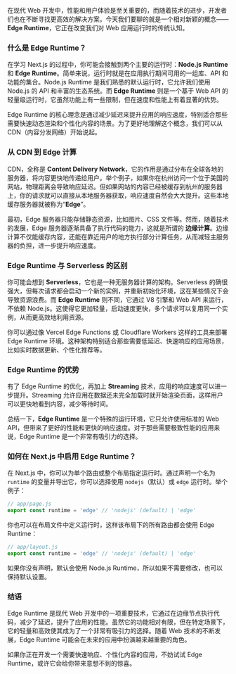 在现代 Web 开发中，性能和用户体验是至关重要的，而随着技术的进步，开发者们也在不断寻找更高效的解决方案。今天我们要聊的就是一个相对新颖的概念——**Edge Runtime**，它正在改变我们对 Web 应用运行时的传统认知。

### 什么是 Edge Runtime？

在学习 Next.js 的过程中，你可能会接触到两个主要的运行时：**Node.js Runtime** 和 **Edge Runtime**。简单来说，运行时就是在应用执行期间可用的一组库、API 和功能的集合。Node.js Runtime 是我们熟悉的默认运行时，它允许我们使用 Node.js 的 API 和丰富的生态系统。而 **Edge Runtime** 则是一个基于 Web API 的轻量级运行时，它虽然功能上有一些限制，但在速度和性能上有着显著的优势。

Edge Runtime 的核心理念是通过减少延迟来提升应用的响应速度，特别适合那些需要快速动态渲染和个性化内容的场景。为了更好地理解这个概念，我们可以从 CDN（内容分发网络）开始说起。

### 从 CDN 到 Edge 计算

CDN，全称是 **Content Delivery Network**，它的作用是通过分布在全球各地的服务器，将内容更快地传递给用户。举个例子，如果你在杭州访问一个位于美国的网站，物理距离会导致响应延迟。但如果网站的内容已经被缓存到杭州的服务器上，你的请求就可以直接从本地服务器获取，响应速度自然会大大提升。这些本地缓存服务器就被称为“**Edge**”。

最初，Edge 服务器只能存储静态资源，比如图片、CSS 文件等。然而，随着技术的发展，Edge 服务器逐渐具备了执行代码的能力，这就是所谓的 **边缘计算**。边缘计算不仅能缓存内容，还能在靠近用户的地方执行部分计算任务，从而减轻主服务器的负担，进一步提升响应速度。

### Edge Runtime 与 Serverless 的区别

你可能会想到 **Serverless**，它也是一种无服务器计算的架构。Serverless 的确很强大，但每次请求都会启动一个新的实例，并重新初始化环境，这在某些情况下会导致资源浪费。而 **Edge Runtime** 则不同，它通过 V8 引擎和 Web API 来运行，不依赖 Node.js。这使得它更加轻量，启动速度更快，多个请求可以复用同一个实例，从而更高效地利用资源。

你可以通过像 Vercel Edge Functions 或 Cloudflare Workers 这样的工具来部署 Edge Runtime 环境。这种架构特别适合那些需要低延迟、快速响应的应用场景，比如实时数据更新、个性化推荐等。

### Edge Runtime 的优势

有了 Edge Runtime 的优化，再加上 **Streaming** 技术，应用的响应速度可以进一步提升。Streaming 允许应用在数据还未完全加载时就开始渲染页面，这样用户可以更快地看到内容，减少等待时间。

总结一下，**Edge Runtime** 是一个特殊的运行环境，它只允许使用标准的 Web API，但带来了更好的性能和更快的响应速度。对于那些需要极致性能的应用来说，Edge Runtime 是一个非常有吸引力的选择。

### 如何在 Next.js 中启用 Edge Runtime？

在 Next.js 中，你可以为单个路由或整个布局指定运行时。通过声明一个名为 `runtime` 的变量并导出它，你可以选择使用 `nodejs`（默认）或 `edge` 运行时。举个例子：

```javascript
// app/page.js
export const runtime = 'edge' // 'nodejs' (default) | 'edge'
```

你也可以在布局文件中定义运行时，这样该布局下的所有路由都会使用 Edge Runtime：

```javascript
// app/layout.js
export const runtime = 'edge' // 'nodejs' (default) | 'edge'
```

如果你没有声明，默认会使用 Node.js Runtime，所以如果不需要修改，也可以保持默认设置。

### 结语

Edge Runtime 是现代 Web 开发中的一项重要技术，它通过在边缘节点执行代码，减少了延迟，提升了应用的性能。虽然它的功能相对有限，但在特定场景下，它的轻量和高效使其成为了一个非常有吸引力的选择。随着 Web 技术的不断发展，Edge Runtime 可能会在未来的应用中扮演越来越重要的角色。

如果你正在开发一个需要快速响应、个性化内容的应用，不妨试试 Edge Runtime，或许它会给你带来意想不到的惊喜。
